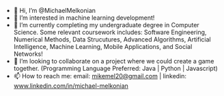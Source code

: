 - 👋 Hi, I’m @MichaelMelkonian
- 👀 I’m interested in machine learning development!
- 🌱 I’m currently completing my undergraduate degree in Computer Science. Some relevant coursework includes: Software Engineering, Numerical Methods, Data Strucutures, Advanced Algorithms, Artificial Intelligence, Machine Learning, Mobile Applications, and Social Networks!
- 💞️ I’m looking to collaborate on a project where we could create a game together. (Programming Language Preferred: Java | Python | Javascript)
- 📫 How to reach me: email: mikemel20@gmail.com | linkedin: www.linkedin.com/in/michael-melkonian 


<!---
MichaelMelkonian/MichaelMelkonian is a ✨ special ✨ repository because its `README.md` (this file) appears on your GitHub profile.
You can click the Preview link to take a look at your changes.
--->
